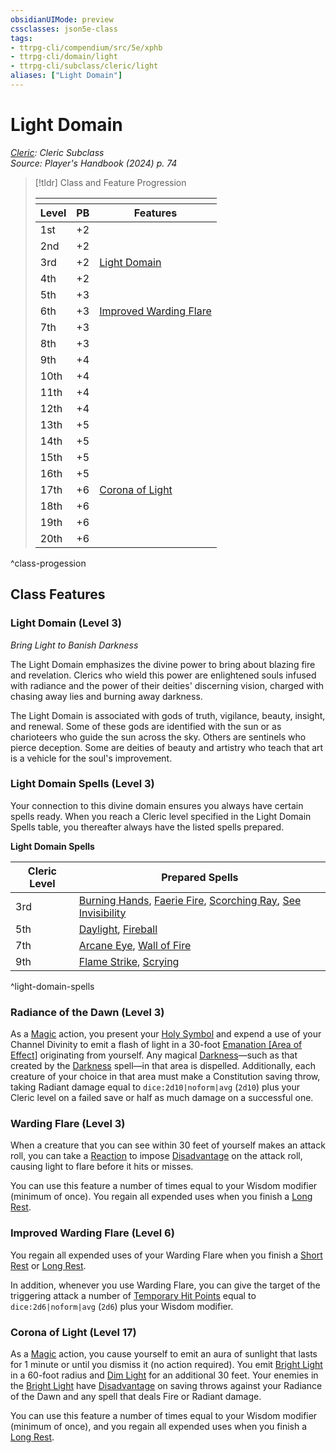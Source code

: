 ```yaml
---
obsidianUIMode: preview
cssclasses: json5e-class
tags:
- ttrpg-cli/compendium/src/5e/xphb
- ttrpg-cli/domain/light
- ttrpg-cli/subclass/cleric/light
aliases: ["Light Domain"]
---
```

# Light Domain
*[Cleric](cleric-xphb.md): Cleric Subclass*  
*Source: Player's Handbook (2024) p. 74*  

> [!tldr] Class and Feature Progression
> 
> <table class="class-progression">
> <thead>
> <tr><th colspan='3'></th></tr>
> <tr class="class-progression"><th class"level">Level</th><th class"pb">PB</th><th class"feature">Features</th></tr>
> </thead><tbody>
> <tr class="class-progression"><td class"level">1st</td><td class"pb">+2</td><td class"feature"></td></tr>
> <tr class="class-progression"><td class"level">2nd</td><td class"pb">+2</td><td class"feature"></td></tr>
> <tr class="class-progression"><td class"level">3rd</td><td class"pb">+2</td><td class"feature"><a href='#Light%20Domain%20(Level%203)'>Light Domain</a></td></tr>
> <tr class="class-progression"><td class"level">4th</td><td class"pb">+2</td><td class"feature"></td></tr>
> <tr class="class-progression"><td class"level">5th</td><td class"pb">+3</td><td class"feature"></td></tr>
> <tr class="class-progression"><td class"level">6th</td><td class"pb">+3</td><td class"feature"><a href='#Improved%20Warding%20Flare%20(Level%206)'>Improved Warding Flare</a></td></tr>
> <tr class="class-progression"><td class"level">7th</td><td class"pb">+3</td><td class"feature"></td></tr>
> <tr class="class-progression"><td class"level">8th</td><td class"pb">+3</td><td class"feature"></td></tr>
> <tr class="class-progression"><td class"level">9th</td><td class"pb">+4</td><td class"feature"></td></tr>
> <tr class="class-progression"><td class"level">10th</td><td class"pb">+4</td><td class"feature"></td></tr>
> <tr class="class-progression"><td class"level">11th</td><td class"pb">+4</td><td class"feature"></td></tr>
> <tr class="class-progression"><td class"level">12th</td><td class"pb">+4</td><td class"feature"></td></tr>
> <tr class="class-progression"><td class"level">13th</td><td class"pb">+5</td><td class"feature"></td></tr>
> <tr class="class-progression"><td class"level">14th</td><td class"pb">+5</td><td class"feature"></td></tr>
> <tr class="class-progression"><td class"level">15th</td><td class"pb">+5</td><td class"feature"></td></tr>
> <tr class="class-progression"><td class"level">16th</td><td class"pb">+5</td><td class"feature"></td></tr>
> <tr class="class-progression"><td class"level">17th</td><td class"pb">+6</td><td class"feature"><a href='#Corona%20of%20Light%20(Level%2017)'>Corona of Light</a></td></tr>
> <tr class="class-progression"><td class"level">18th</td><td class"pb">+6</td><td class"feature"></td></tr>
> <tr class="class-progression"><td class"level">19th</td><td class"pb">+6</td><td class"feature"></td></tr>
> <tr class="class-progression"><td class"level">20th</td><td class"pb">+6</td><td class"feature"></td></tr>
> </tbody></table>
^class-progession


## Class Features

### Light Domain (Level 3)

*Bring Light to Banish Darkness*

The Light Domain emphasizes the divine power to bring about blazing fire and revelation. Clerics who wield this power are enlightened souls infused with radiance and the power of their deities' discerning vision, charged with chasing away lies and burning away darkness.

The Light Domain is associated with gods of truth, vigilance, beauty, insight, and renewal. Some of these gods are identified with the sun or as charioteers who guide the sun across the sky. Others are sentinels who pierce deception. Some are deities of beauty and artistry who teach that art is a vehicle for the soul's improvement.

### Light Domain Spells (Level 3)

Your connection to this divine domain ensures you always have certain spells ready. When you reach a Cleric level specified in the Light Domain Spells table, you thereafter always have the listed spells prepared.

**Light Domain Spells**

| Cleric Level | Prepared Spells |
|--------------|-----------------|
| 3rd | [Burning Hands](3-Compendium/spells/burning-hands-xphb.md), [Faerie Fire](3-Compendium/spells/faerie-fire-xphb.md), [Scorching Ray](3-Compendium/spells/scorching-ray-xphb.md), [See Invisibility](3-Compendium/spells/see-invisibility-xphb.md) |
| 5th | [Daylight](3-Compendium/spells/daylight-xphb.md), [Fireball](3-Compendium/spells/fireball-xphb.md) |
| 7th | [Arcane Eye](3-Compendium/spells/arcane-eye-xphb.md), [Wall of Fire](3-Compendium/spells/wall-of-fire-xphb.md) |
| 9th | [Flame Strike](3-Compendium/spells/flame-strike-xphb.md), [Scrying](3-Compendium/spells/scrying-xphb.md) |
^light-domain-spells

### Radiance of the Dawn (Level 3)

As a [Magic](3-Compendium/rules/actions.md#Magic) action, you present your [Holy Symbol](3-Compendium/items/holy-symbol-xphb.md) and expend a use of your Channel Divinity to emit a flash of light in a 30-foot [Emanation [Area of Effect]](3-Compendium/rules/variant-rules/emanation-area-of-effect-xphb.md) originating from yourself. Any magical [Darkness](3-Compendium/rules/variant-rules/darkness-xphb.md)—such as that created by the [Darkness](3-Compendium/spells/darkness-xphb.md) spell—in that area is dispelled. Additionally, each creature of your choice in that area must make a Constitution saving throw, taking Radiant damage equal to `dice:2d10|noform|avg` (`2d10`) plus your Cleric level on a failed save or half as much damage on a successful one.

### Warding Flare (Level 3)

When a creature that you can see within 30 feet of yourself makes an attack roll, you can take a [Reaction](3-Compendium/rules/variant-rules/reaction-xphb.md) to impose [Disadvantage](3-Compendium/rules/variant-rules/disadvantage-xphb.md) on the attack roll, causing light to flare before it hits or misses.

You can use this feature a number of times equal to your Wisdom modifier (minimum of once). You regain all expended uses when you finish a [Long Rest](3-Compendium/rules/variant-rules/long-rest-xphb.md).

### Improved Warding Flare (Level 6)

You regain all expended uses of your Warding Flare when you finish a [Short Rest](3-Compendium/rules/variant-rules/short-rest-xphb.md) or [Long Rest](3-Compendium/rules/variant-rules/long-rest-xphb.md).

In addition, whenever you use Warding Flare, you can give the target of the triggering attack a number of [Temporary Hit Points](3-Compendium/rules/variant-rules/temporary-hit-points-xphb.md) equal to `dice:2d6|noform|avg` (`2d6`) plus your Wisdom modifier.

### Corona of Light (Level 17)

As a [Magic](3-Compendium/rules/actions.md#Magic) action, you cause yourself to emit an aura of sunlight that lasts for 1 minute or until you dismiss it (no action required). You emit [Bright Light](3-Compendium/rules/variant-rules/bright-light-xphb.md) in a 60-foot radius and [Dim Light](3-Compendium/rules/variant-rules/dim-light-xphb.md) for an additional 30 feet. Your enemies in the [Bright Light](3-Compendium/rules/variant-rules/bright-light-xphb.md) have [Disadvantage](3-Compendium/rules/variant-rules/disadvantage-xphb.md) on saving throws against your Radiance of the Dawn and any spell that deals Fire or Radiant damage.

You can use this feature a number of times equal to your Wisdom modifier (minimum of once), and you regain all expended uses when you finish a [Long Rest](3-Compendium/rules/variant-rules/long-rest-xphb.md).